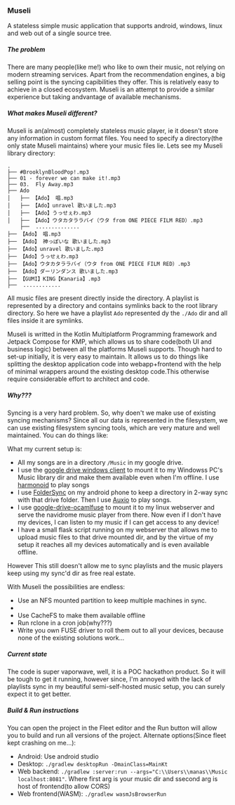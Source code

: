 ### Museli

A stateless simple music application that supports android, windows, linux and web out of a single source tree.

##### The problem

There are many people(like me!) who like to own their music, not relying on modern streaming services. Apart from the recommendation engines, a big selling point is the syncing capibilities they offer. This is relatively easy to achieve in a closed ecosystem. Museli is an attempt to provide a similar experience but taking andvantage of available mechanisms.

##### What makes Museli different?

Museli is an(almost) completely stateless music player, ie it doesn't store any information in custom format files. You need to specify a directory(the only state Museli maintains) where your music files lie. Lets see my Museli library directory:
```
.
├── #BrooklynBloodPop!.mp3
├── 01 - forever we can make it!.mp3
├── 03.  Fly Away.mp3
├── Ado
│   ├── 【Ado】 唱.mp3
│   ├── 【Ado】unravel 歌いました.mp3
│   ├── 【Ado】うっせぇわ.mp3
│   ├── 【Ado】ウタカタララバイ（ウタ from ONE PIECE FILM RED）.mp3
    ├──  ..............
├── 【Ado】 唱.mp3
├── 【Ado】 神っぽいな 歌いました.mp3
├── 【Ado】unravel 歌いました.mp3
├── 【Ado】うっせぇわ.mp3
├── 【Ado】ウタカタララバイ（ウタ from ONE PIECE FILM RED）.mp3
├── 【Ado】ダーリンダンス 歌いました.mp3
├── 【GUMI】KING【Kanaria】.mp3
├──  ............
```
All music files are present directly inside the directory. A playlist is represented by a directory and contains symlinks back to the root library directory. So here we have a playlist `Ado` represented dy the `./Ado` dir and all files inside it are symlinks.

Museli is writted in the Kotlin Multiplatform Programming framework and Jetpack Compose for KMP, which allows us to share code(both UI and business logic) between all the platforms Museli supports. Though hard to set-up initially, it is very easy to maintain. It allows us to do things like splitting the desktop application code into webapp+frontend with the help of minimal wrappers around the existing desktop code.This otherwise require considerable effort to architect and code.

##### Why???

Syncing is a very hard problem. So, why doen't we make use of existing syncing mechanisms? Since all our data is represented in the filesystem, we can use existing filesystem syncing tools, which are very mature and well maintained. You can do things like:

What my current setup is:
- All my songs are in a directory `/Music` in my google drive.
- I use the [google drive windows client](https://www.google.com/intl/en_in/drive/download/) to mount it to my Windowss PC's Music library dir and make them available even when I'm offline. I use [harmonoid](https://github.com/harmonoid/harmonoid) to play songs
- I use [FolderSync](https://foldersync.io/) on my android phone to keep a directory in 2-way sync with that drive folder. Then I use [Auxio](https://github.com/OxygenCobalt/Auxio) to play songs.
- I use [google-drive-ocamlfuse](https://github.com/astrada/google-drive-ocamlfuse) to mount it to my linux webserver and serve the navidrome music player from there. Now even if I don't have my devices, I can listen to my music if I can get access to any device!
- I have a small flask script running on my webserver that allows me to upload music files to that drive mounted dir, and by the virtue of my setup it reaches all my devices automatically and is even available offline.


However This still doesn't allow me to sync playlists and the music players keep using my sync'd dir as free real estate.


With Museli the possibilities are endless:
- Use an NFS mounted partition to keep multiple machines in sync.
- 
- Use CacheFS to make them available offline
- Run rclone in a cron job(why???)
- Write you own FUSE driver to roll them out to all your devices, because none of the existing solutions work...


##### Current state

The code is super vaporwave, well, it is a POC hackathon product. So it will be tough to get it running, however since, I'm annoyed with the lack of playlists sync in my beautiful semi-self-hosted music setup, you can surely expect it to get better.

##### Build & Run instructions

You can open the project in the Fleet editor and the Run button will allow you to build and run all versions of the project. Alternate options(Since fleet kept crashing on me...):

- Android: Use android studio
- Desktop: `./gradlew desktopRun -DmainClass=MainKt`
- Web backend: `./gradlew :server:run --args="C:\\Users\\manas\\Music localhost:8081"`. Where first arg is your music dir and ssecond arg is host of frontend(to allow CORS)
- Web frontend(WASM): `./gradlew wasmJsBrowserRun`
